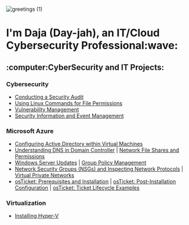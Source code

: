 ![greetings (1)](https://user-images.githubusercontent.com/109401839/212478916-224c7588-ae9d-41bf-ad0f-228ab2e0d110.gif)

<h1>I'm Daja (Day-jah), an IT/Cloud Cybersecurity Professional:wave:</h1>

<h2>:computer:CyberSecurity and IT Projects:</h2>
  
<h3>Cybersecurity</h3>

- [Conducting a Security Audit](https://github.com/dajat/audit)
- [Using Linux Commands for File Permissions](https://github.com/dajat/linux)
- [Vulnerability Management](https://github.com/dajat/vulnerability-assessment)
- [Security Information and Event Management](https://github.com/dajat/SIEM_tutorial)

<h3>Microsoft Azure</h3>
  
- [Configuring Active Directory within Virtual Machines](https://github.com/dajat/configure-ad)
- [Understanding DNS in Domain Controller](https://github.com/dajat/DNS-Azure) | [Network File Shares and Permissions](https://github.com/dajat/network-file-share)
- [Windows Server Updates](https://github.com/dajat/ws-updates) | [Group Policy Management](https://github.com/dajat/gp-policy)
- [Network Security Groups (NSGs) and Inspecting Network Protocols](https://github.com/dajat/nsg-protocols) | [Virtual Private Networks](https://github.com/dajat/vpn-discover)
- [osTicket: Prerequisites and Installation](https://github.com/dajat/osticket-prereqs) | [osTicket: Post-Installation Configuration](https://github.com/dajat/post-install-config) | [osTicket: Ticket Lifecycle Examples](https://github.com/dajat/ticket-lifecycle)

<h3>Virtualization</h3>
  
- [Installing Hyper-V](https://github.com/dajat/hyper-v-demo)
